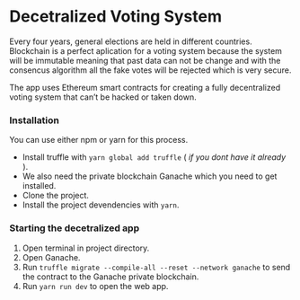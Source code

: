 # Decetralized Voting System

Every four years, general elections are held in different countries.
Blockchain is a perfect aplication for a voting system because the system will be immutable meaning that past data can not be change and with the consencus algorithm all the fake votes will be rejected which is very secure.

The app uses Ethereum smart contracts for creating a fully decentralized voting system that can’t be hacked or taken down.

### Installation

You can use either npm or yarn for this process.

* Install truffle with `yarn global add truffle` ( _if you dont have it already_ ).
* We also need the private blockchain Ganache which you need to get installed.
* Clone the project.
* Install the project devendencies with `yarn`.

### Starting the decetralized app

1.  Open terminal in project directory.
2.  Open Ganache.
3.  Run `truffle migrate --compile-all --reset --network ganache` to send the contract to the Ganache private blockchain.
4.  Run `yarn run dev` to open the web app.
